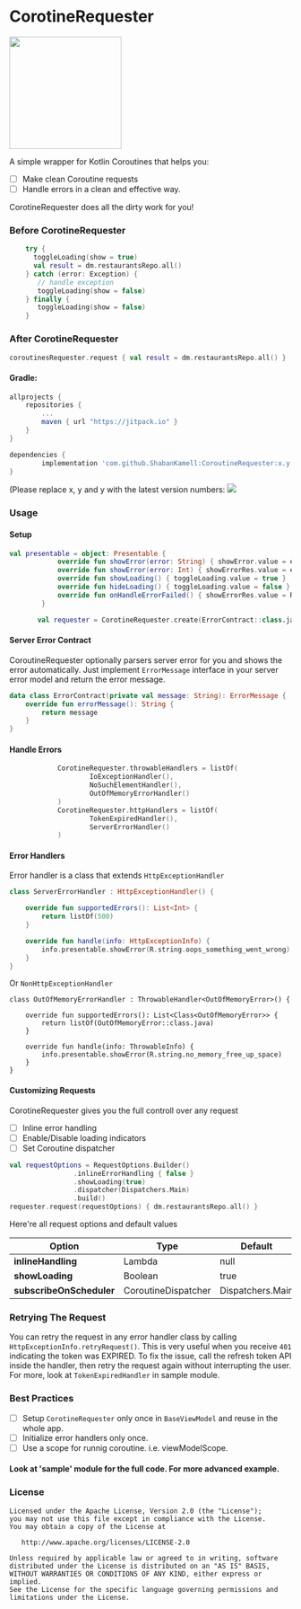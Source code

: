 # CorotineRequester

<img src="https://github.com/ShabanKamell/CoroutineRequester/blob/master/blob/raw/logo.png" height="200">

A simple wrapper for Kotlin Coroutines that helps you:
- [ ] Make clean Coroutine requests
- [ ] Handle errors in a clean and effective way.

CorotineRequester does all the dirty work for you!

### Before CorotineRequester

``` kotlin
    try {
      toggleLoading(show = true)
      val result = dm.restaurantsRepo.all()
    } catch (error: Exception) {
       // handle exception
       toggleLoading(show = false)
    } finally {
       toggleLoading(show = false)
    }
```

### After CorotineRequester

``` kotlin
coroutinesRequester.request { val result = dm.restaurantsRepo.all() }
```

#### Gradle:
```groovy
allprojects {
    repositories {
        ...
        maven { url "https://jitpack.io" }
    }
}

dependencies {
        implementation 'com.github.ShabanKamell:CoroutineRequester:x.y.z'
}

```
(Please replace x, y and y with the latest version numbers:  [![](https://jitpack.io/v/ShabanKamell/CoroutineRequester.svg)](https://jitpack.io/#ShabanKamell/CoroutineRequester)


### Usage
#### Setup

``` kotlin
val presentable = object: Presentable {
            override fun showError(error: String) { showError.value = error }
            override fun showError(error: Int) { showErrorRes.value = error }
            override fun showLoading() { toggleLoading.value = true }
            override fun hideLoading() { toggleLoading.value = false }
            override fun onHandleErrorFailed() { showErrorRes.value = R.string.oops_something_went_wrong }
        }

       val requester = CorotineRequester.create(ErrorContract::class.java, presentable)
```

#### Server Error Contract
CoroutineRequester optionally parsers server error for you and shows the error automatically. Just implement `ErrorMessage`
interface in your server error model and return the error message.

``` kotlin
data class ErrorContract(private val message: String): ErrorMessage {
    override fun errorMessage(): String {
        return message
    }
}
```

#### Handle Errors
```kotlin
            CorotineRequester.throwableHandlers = listOf(
                    IoExceptionHandler(),
                    NoSuchElementHandler(),
                    OutOfMemoryErrorHandler()
            )
            CorotineRequester.httpHandlers = listOf(
                    TokenExpiredHandler(),
                    ServerErrorHandler()
            )
```

#### Error Handlers
Error handler is a class that extends
`HttpExceptionHandler`
``` kotlin
class ServerErrorHandler : HttpExceptionHandler() {

    override fun supportedErrors(): List<Int> {
        return listOf(500)
    }

    override fun handle(info: HttpExceptionInfo) {
        info.presentable.showError(R.string.oops_something_went_wrong)
    }
}
```

Or `NonHttpExceptionHandler`
``` kotin
class OutOfMemoryErrorHandler : ThrowableHandler<OutOfMemoryError>() {

    override fun supportedErrors(): List<Class<OutOfMemoryError>> {
        return listOf(OutOfMemoryError::class.java)
    }

    override fun handle(info: ThrowableInfo) {
        info.presentable.showError(R.string.no_memory_free_up_space)
    }
}
```

#### Customizing Requests
CorotineRequester gives you the full controll over any request
- [ ] Inline error handling
- [ ] Enable/Disable loading indicators
- [ ] Set Coroutine dispatcher

``` kotlin
val requestOptions = RequestOptions.Builder()
                .inlineErrorHandling { false }
                .showLoading(true)
                .dispatcher(Dispatchers.Main)
                .build()
requester.request(requestOptions) { dm.restaurantsRepo.all() }
```

Here're all request options and default values

| **Option** | **Type** | **Default** |
| ------------- | ------------- | ------------- |
| **inlineHandling**           | Lambda       | null |
| **showLoading**              | Boolean      | true |
| **subscribeOnScheduler**     | CoroutineDispatcher    | Dispatchers.Main |

### Retrying The Request
You can retry the request in any error handler class by calling `HttpExceptionInfo.retryRequest()`.
This is very useful when you receive `401` indicating the token was EXPIRED. To fix the issue, call the refresh token API inside the handler, then retry the request again without interrupting the user. For more, look at `TokenExpiredHandler` in sample module.

### Best Practices
- [ ] Setup `CorotineRequester` only once in `BaseViewModel` and reuse in the whole app.
- [ ] Initialize error handlers only once.
- [ ] Use a scope for runnig coroutine. i.e. viewModelScope.

#### Look at 'sample' module for the full code. For more advanced example.

### License

```
Licensed under the Apache License, Version 2.0 (the "License");
you may not use this file except in compliance with the License.
You may obtain a copy of the License at

   http://www.apache.org/licenses/LICENSE-2.0

Unless required by applicable law or agreed to in writing, software
distributed under the License is distributed on an "AS IS" BASIS,
WITHOUT WARRANTIES OR CONDITIONS OF ANY KIND, either express or implied.
See the License for the specific language governing permissions and
limitations under the License.
```
